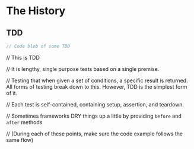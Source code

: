 # The History

## TDD

```js
// Code blob of some TDD
```

// This is TDD

// It is lengthy, single purpose tests based on a single premise.

// Testing that when given a set of conditions, a specific result is returned. All forms of testing break down to this. However, TDD is the simplest form of it.

// Each test is self-contained, containing setup, assertion, and teardown.

// Sometimes frameworks DRY things up a little by providing `before` and `after` methods


// (During each of these points, make sure the code example follows the same flow)